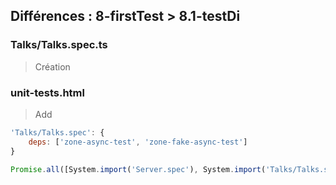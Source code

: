 ## Différences : 8-firstTest > 8.1-testDi

### Talks/Talks.spec.ts

> Création

### unit-tests.html

> Add

```javascript
'Talks/Talks.spec': {
    deps: ['zone-async-test', 'zone-fake-async-test']
}

Promise.all([System.import('Server.spec'), System.import('Talks/Talks.spec')])
```
